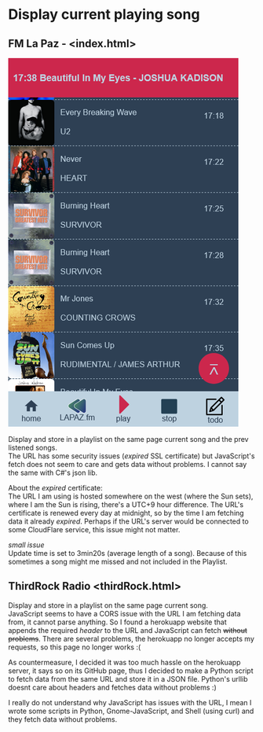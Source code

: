 # Display current playing song

## FM La Paz - <index.html>

![new design](../assets/new_design.png)

Display and store in a playlist on the same page current song and the prev listened songs.<br>
The URL has some security issues (*expired* SSL certificate) but JavaScript's fetch does not seem to care and gets data without problems. I cannot say the same with C#'s json lib.

About the *expired* certificate:<br>
The URL I am using is hosted somewhere on the west (where the Sun sets), where I am the Sun is rising, there's a UTC+9 hour difference. The URL's certificate is renewed every day at midnight, so by the time I am fetching data it already *expired*. Perhaps if the URL's server would be connected to some CloudFlare service, this issue might not matter.

*small issue*<br>
Update time is set to 3min20s (average length of a song). Because of this sometimes a song might me missed and not included in the Playlist.

## ThirdRock Radio <thirdRock.html>
Display and store in a playlist on the same page current song.<br>
JavaScript seems to have a CORS issue with the URL I am fetching data from, it cannot parse anything. So I found a herokuapp website that appends the required *header* to the URL and JavaScript can fetch ~~without problems~~. There are several problems, the herokuapp no longer accepts my requests, so this page no longer works :(

As countermeasure, I decided it was too much hassle on the herokuapp server, it says so on its GitHub page, thus I decided to make a Python script to fetch data from the same URL and store it in a JSON file. Python's urllib doesnt care about headers and fetches data without problems :)

I really do not understand why JavaScript has issues with the URL, I mean I wrote some scripts in Python, Gnome-JavaScript, and Shell (using curl) and they fetch data without problems.
